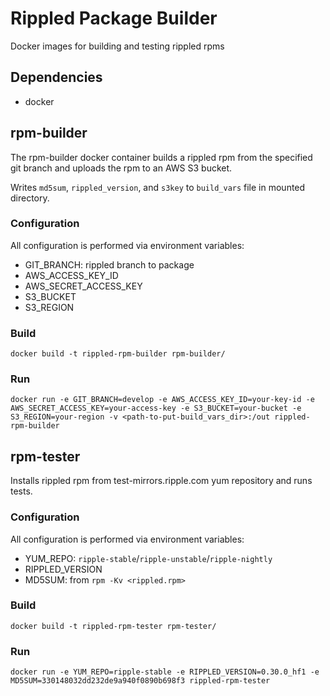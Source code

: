 # Rippled Package Builder

Docker images for building and testing rippled rpms

## Dependencies

- docker

## rpm-builder

The rpm-builder docker container builds a rippled rpm from the specified git branch and uploads the rpm to an AWS S3 bucket.

Writes `md5sum`, `rippled_version`, and `s3key` to `build_vars` file in mounted directory.

### Configuration

All configuration is performed via environment variables:

- GIT_BRANCH: rippled branch to package
- AWS_ACCESS_KEY_ID
- AWS_SECRET_ACCESS_KEY
- S3_BUCKET
- S3_REGION

### Build

```
docker build -t rippled-rpm-builder rpm-builder/
```

### Run

```
docker run -e GIT_BRANCH=develop -e AWS_ACCESS_KEY_ID=your-key-id -e AWS_SECRET_ACCESS_KEY=your-access-key -e S3_BUCKET=your-bucket -e S3_REGION=your-region -v <path-to-put-build_vars_dir>:/out rippled-rpm-builder
```

## rpm-tester

Installs rippled rpm from test-mirrors.ripple.com yum repository and runs tests.

### Configuration

All configuration is performed via environment variables:

- YUM_REPO: `ripple-stable`/`ripple-unstable`/`ripple-nightly`
- RIPPLED_VERSION
- MD5SUM: from `rpm -Kv <rippled.rpm>`

### Build

```
docker build -t rippled-rpm-tester rpm-tester/
```

### Run

```
docker run -e YUM_REPO=ripple-stable -e RIPPLED_VERSION=0.30.0_hf1 -e MD5SUM=330148032dd232de9a940f0890b698f3 rippled-rpm-tester
```
